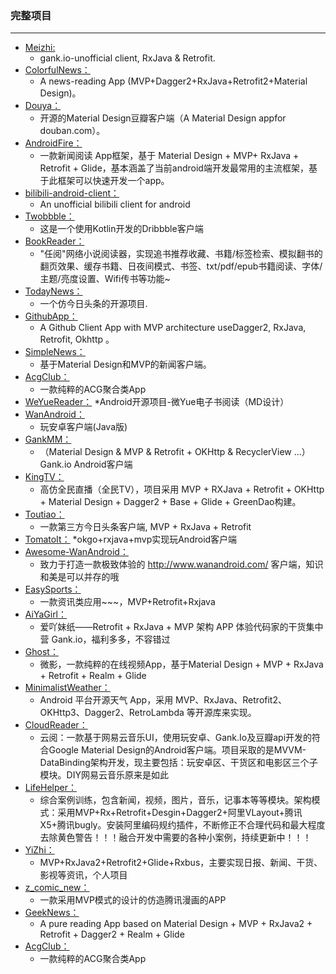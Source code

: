 ### 完整项目
  ---


* [Meizhi:](https://github.com/drakeet/Meizhi)
    * gank.io-unofficial client, RxJava & Retrofit. 
* [ColorfulNews：](https://github.com/kaku2015/ColorfulNews)
    * A news-reading App (MVP+Dagger2+RxJava+Retrofit2+Material Design)。 
* [Douya：](https://github.com/DreaminginCodeZH/Douya)
    * 开源的Material Design豆瓣客户端（A Material Design appfor douban.com）。
* [AndroidFire：](https://github.com/jaydenxiao2016/AndroidFire)
    * 一款新闻阅读 App框架，基于 Material Design + MVP+ RxJava + Retrofit + Glide，基本涵盖了当前android端开发最常用的主流框架，基于此框架可以快速开发一个app。
* [bilibili-android-client：](https://github.com/HotBitmapGG/bilibili-android-client)
    * An unofficial bilibili client for android
* [Twobbble：](https://github.com/550609334/Twobbble)
    * 这是一个使用Kotlin开发的Dribbble客户端
* [BookReader：](https://github.com/JustWayward/BookReader)
    * "任阅"网络小说阅读器，实现追书推荐收藏、书籍/标签检索、模拟翻书的翻页效果、缓存书籍、日夜间模式、书签、txt/pdf/epub书籍阅读、字体/主题/亮度设置、Wifi传书等功能~
* [TodayNews：](https://github.com/yewei02538/TodayNews)
    * 一个仿今日头条的开源项目.
* [GithubApp：](https://github.com/mingjunli/GithubApp)
    * A Github Client App with MVP architecture useDagger2, RxJava, Retrofit, Okhttp 。
* [SimpleNews：](https://github.com/liuling07/SimpleNews)
    * 基于Material Design和MVP的新闻客户端。
* [AcgClub：](https://github.com/Rabtman/AcgClub)
    * 一款纯粹的ACG聚合类App
* [WeYueReader：](https://github.com/LiangLuDev/WeYueReader)
    *Android开源项目-微Yue电子书阅读（MD设计）
* [WanAndroid：](https://github.com/kangdongpu/WanAndroid)
    * 玩安卓客户端(Java版)
* [GankMM：](https://github.com/maning0303/GankMM)
    * （Material Design & MVP & Retrofit + OKHttp & RecyclerView ...）Gank.io Android客户端
* [KingTV：](https://github.com/jenly1314/KingTV)
    * 高仿全民直播（全民TV），项目采用 MVP + RXJava + Retrofit + OKHttp + Material Design + Dagger2 + Base + Glide + GreenDao构建。
* [Toutiao：](https://github.com/iMeiji/Toutiao)
    * 一款第三方今日头条客户端, MVP + RxJava + Retrofit
* [TomatoIt：](https://github.com/luqinmao/TomatoIt)
    *okgo+rxjava+mvp实现玩Android客户端
* [Awesome-WanAndroid：](https://github.com/JsonChao/Awesome-WanAndroid)
    * 致力于打造一款极致体验的 http://www.wanandroid.com/ 客户端，知识和美是可以并存的哦
* [EasySports：](https://github.com/Rayhahah/EasySports)
    * 一款资讯类应用~~~，MVP+Retrofit+Rxjava
* [ AiYaGirl：](https://github.com/nanchen2251/AiYaGirl)
    * 爱吖妹纸——Retrofit + RxJava + MVP 架构 APP 体验代码家的干货集中营 Gank.io，福利多多，不容错过
* [Ghost：](https://github.com/GeekGhost/Ghost)
    * 微影，一款纯粹的在线视频App，基于Material Design + MVP + RxJava + Retrofit + Realm + Glide
* [MinimalistWeather：](https://github.com/BaronZ88/MinimalistWeather)
    * Android 平台开源天气 App，采用 MVP、RxJava、Retrofit2、OKHttp3、Dagger2、RetroLambda 等开源库来实现。
* [CloudReader：](https://github.com/youlookwhat/CloudReader)
    * 云阅：一款基于网易云音乐UI，使用玩安卓、Gank.Io及豆瓣api开发的符合Google Material Design的Android客户端。项目采取的是MVVM-DataBinding架构开发，现主要包括：玩安卓区、干货区和电影区三个子模块。DIY网易云音乐原来是如此
* [LifeHelper：](https://github.com/yangchong211/LifeHelper)
    * 综合案例训练，包含新闻，视频，图片，音乐，记事本等等模块。架构模式：采用MVP+Rx+Retrofit+Desgin+Dagger2+阿里VLayout+腾讯X5+腾讯bugly。安装阿里编码规约插件，不断修正不合理代码和最大程度去除黄色警告！！！融合开发中需要的各种小案例，持续更新中！！！
* [YiZhi：](https://github.com/Horrarndoo/YiZhi)
    * MVP+RxJava2+Retrofit2+Glide+Rxbus，主要实现日报、新闻、干货、影视等资讯，个人项目
* [z_comic_new：](https://github.com/zhhr1122/z_comic_new)
    * 一款采用MVP模式的设计的仿造腾讯漫画的APP
* [GeekNews：](https://github.com/codeestX/GeekNews)
    * A pure reading App based on Material Design + MVP + RxJava2 + Retrofit + Dagger2 + Realm + Glide
* [AcgClub：](https://github.com/Rabtman/AcgClub)
    * 一款纯粹的ACG聚合类App




